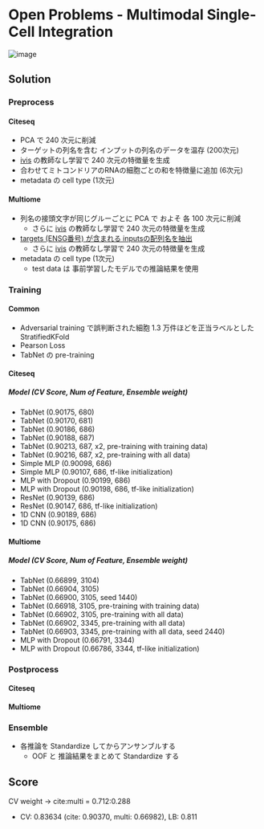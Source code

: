 # Open Problems - Multimodal Single-Cell Integration

![image](https://user-images.githubusercontent.com/1638500/195366837-9048d24c-86ca-42d6-99a8-414a019a5048.png)

## Solution

### Preprocess

#### Citeseq

- PCA で 240 次元に削減
- ターゲットの列名を含む インプットの列名のデータを温存 (200次元)
- [ivis](https://bering-ivis.readthedocs.io/en/latest/index.html) の教師なし学習で 240 次元の特徴量を生成
- 合わせてミトコンドリアのRNAの細胞ごとの和を特徴量に追加 (6次元)
- metadata の cell type (1次元)

#### Multiome

- 列名の接頭文字が同じグルーごとに PCA で およそ 各 100 次元に削減
    - さらに [ivis](https://bering-ivis.readthedocs.io/en/latest/index.html) の教師なし学習で 240 次元の特徴量を生成
- [targets (ENSG番号) が含まれる inputsの配列名を抽出](https://github.com/vfr800hu/Multimodal_Single-Cell_Integration/blob/main/preprocess/gff3/MULTIOME%E3%82%BF%E3%83%BC%E3%82%B2%E3%83%83%E3%83%88%E9%81%BA%E4%BC%9D%E5%AD%90%E3%81%8C%E5%AD%98%E5%9C%A8%E3%81%99%E3%82%8B%E9%85%8D%E5%88%97.ipynb)
    - さらに [ivis](https://bering-ivis.readthedocs.io/en/latest/index.html) の教師なし学習で 240 次元の特徴量を生成
- metadata の cell type (1次元)
    - test data は 事前学習したモデルでの推論結果を使用


### Training

#### Common

- Adversarial training で誤判断された細胞 1.3 万件ほどを正当ラベルとした StratifiedKFold
- Pearson Loss
- TabNet の pre-training

#### Citeseq


##### Model (CV Score, Num of Feature, Ensemble weight)

- TabNet (0.90175, 680)
- TabNet (0.90170, 681)
- TabNet (0.90186, 686)
- TabNet (0.90188, 687)
- TabNet (0.90213, 687, x2, pre-training with training data)
- TabNet (0.90216, 687, x2, pre-training with all data)
- Simple MLP (0.90098, 686)
- Simple MLP (0.90107, 686, tf-like initialization)
- MLP with Dropout (0.90199, 686)
- MLP with Dropout (0.90198, 686, tf-like initialization)
- ResNet (0.90139, 686)
- ResNet (0.90147, 686, tf-like initialization)
- 1D CNN (0.90189, 686)
- 1D CNN (0.90175, 686)

#### Multiome


##### Model (CV Score, Num of Feature, Ensemble weight)

- TabNet (0.66899, 3104)
- TabNet (0.66904, 3105)
- TabNet (0.66900, 3105, seed 1440)
- TabNet (0.66918, 3105, pre-training with training data)
- TabNet (0.66902, 3105, pre-training with all data)
- TabNet (0.66902, 3345, pre-training with all data)
- TabNet (0.66903, 3345, pre-training with all data, seed 2440)
- MLP with Dropout (0.66791, 3344)
- MLP with Dropout (0.66786, 3344, tf-like initialization)


### Postprocess

#### Citeseq



#### Multiome




### Ensemble

- 各推論を Standardize してからアンサンブルする
    - OOF と 推論結果をまとめて Standardize する

## Score

CV weight -> cite:multi = 0.712:0.288

- CV: 0.83634 (cite: 0.90370, multi: 0.66982), LB: 0.811
